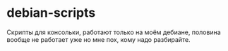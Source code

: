 # debian-scripts
Скрипты для консольки, работают только на моём дебиане, половина вообще не работает уже но мне пох, кому надо разбирайте.
